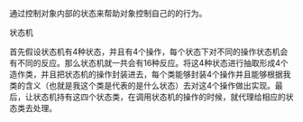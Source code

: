 通过控制对象内部的状态来帮助对象控制自己的的行为。

状态机

首先假设状态机有4种状态，并且有4个操作，每个状态下对不同的操作状态机会有不同的反应。那么状态机就一共会有16种反应。将这4种状态进行抽取形成4个造作类，并且把状态机的操作封装进去，每个类能够封装4个操作并且能够根据我类的含义（也就是我这个类是代表的是什么状态）去对这4个操作做出实现。最后，让状态机持有这四个状态类，在调用状态机的操作的时候，就代理给相应的状态类去处理。


